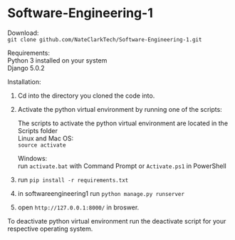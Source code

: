 # Software-Engineering-1

Download:<br>
`git clone github.com/NateClarkTech/Software-Engineering-1.git`
    
Requirements:<br>
Python 3 installed on your system<br>
Django 5.0.2<br>

Installation:<br>
1. Cd into the directory you cloned the code into.
2. Activate the python virtual environment by running one of the scripts:

    The scripts to activate the python virtual environment are located in the Scripts folder<br>
    Linux and Mac OS:<br>
    `source activate`

    Windows:<br>
    run `activate.bat` with Command Prompt or `Activate.ps1` in PowerShell 

3. run `pip install -r requirements.txt`

4. in softwareengineering1 run `python manage.py runserver`

5. open `http://127.0.0.1:8000/` in broswer.


To deactivate python virtual environment run the deactivate script for your respective operating system.

